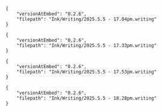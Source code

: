 

```handwritten-ink
{
	"versionAtEmbed": "0.2.6",
	"filepath": "Ink/Writing/2025.5.5 - 17.04pm.writing"
}
```

```handwritten-ink
{
	"versionAtEmbed": "0.2.6",
	"filepath": "Ink/Writing/2025.5.5 - 17.33pm.writing"
}
```

```handwritten-ink
{
	"versionAtEmbed": "0.2.6",
	"filepath": "Ink/Writing/2025.5.5 - 17.53pm.writing"
}
```

```handwritten-ink
{
	"versionAtEmbed": "0.2.6",
	"filepath": "Ink/Writing/2025.5.5 - 18.28pm.writing"
}
```
